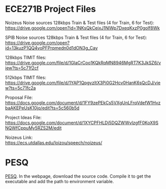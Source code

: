 # ECE271B Project Files

Noizeus Noise sources 128kbps Train & Test files (4 for Train, 6 for Test):  
https://drive.google.com/open?id=1NKsQkCeixJ1NlWp7DxeqKxzP0golf8Wk

SPIB Noise sources 128kbps Train & Test files (4 for Train, 6 for Test):   
https://drive.google.com/open?id=13kuzP1QQ4voPFPrpmedn0d1dON3g_Cay

128kbps TIMIT files:   
https://drive.google.com/file/d/1GlaCrCoo1KQkRqMN8946MgRT7K3JkSZ6/view?ts=5c71f2cf

512kbps TIMIT files:   
https://drive.google.com/file/d/1YAP1QpgyzItX3Pi0G2Hcv0HanK6sQcDJ/view?ts=5c71fc2a

Proposal File:   
https://docs.google.com/document/d/1FY9zePEkCs5VXgUnLFrqVdefW1HvzbaAKEPeUsK10jo/edit?ts=5c560b5d

Project Ideas File:   
https://docs.google.com/document/d/1XYCPFHLDj5DQZWWvIzgfF0KoX9SNQWfCppuMy5RZS2M/edit

Noizeus Link:   
https://ecs.utdallas.edu/loizou/speech/noizeus/

# PESQ

[PESQ](https://www.itu.int/rec/T-REC-P.862-200102-I/en). In the webpage, download the source code. Compile it to get the executable and add the path to environment variable.